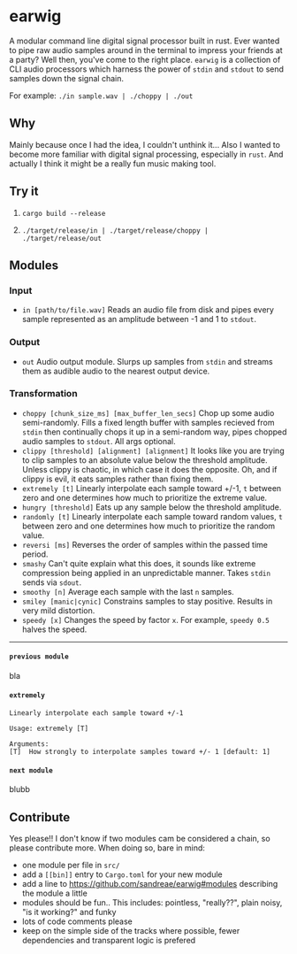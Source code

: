 # earwig

A modular command line digital signal processor built in rust. Ever wanted to pipe raw audio samples around in the terminal to impress your friends at a party? Well then, you've come to the right place. `earwig` is a collection of CLI audio processors which harness the power of `stdin` and `stdout` to send samples down the signal chain. 

For example: `./in sample.wav | ./choppy | ./out`

## Why

Mainly because once I had the idea, I couldn't unthink it... Also I wanted to become more familiar with digital signal processing, especially in `rust`. And actually I think it might be a really fun music making tool.

## Try it

1) `cargo build --release`

2) `./target/release/in | ./target/release/choppy | ./target/release/out`

## Modules

### Input

* `in [path/to/file.wav]` Reads an audio file from disk and pipes every sample represented as an amplitude between -1 and 1 to `stdout`.

### Output

* `out` Audio output module. Slurps up samples from `stdin` and streams them as audible audio to the nearest output device.

### Transformation

* `choppy [chunk_size_ms] [max_buffer_len_secs]` Chop up some audio semi-randomly. Fills a fixed length buffer with samples recieved from `stdin` then continually chops it up in a semi-random way, pipes chopped audio samples to `stdout`. All args optional.
* `clippy [threshold] [alignment] [alignment]` It looks like you are trying to clip samples to an absolute value below the threshold amplitude. Unless clippy is chaotic, in which case it does the opposite. Oh, and if clippy is evil, it eats samples rather than fixing them.
* `extremely [t]` Linearly interpolate each sample toward +/-1, `t` between zero and one determines how much to prioritize the extreme value.
* `hungry [threshold]` Eats up any sample below the threshold amplitude.
* `randomly [t]` Linearly interpolate each sample toward random values, `t` between zero and one determines how much to prioritize the random value.
* `reversi [ms]` Reverses the order of samples within the passed time period.
* `smashy` Can't quite explain what this does, it sounds like extreme compression being applied in an unpredictable manner. Takes `stdin` sends via `sdout`.
* `smoothy [n]` Average each sample with the last `n` samples.
* `smiley [manic|cynic]` Constrains samples to stay positive. Results in very mild distortion.
* `speedy [x]` Changes the speed by factor `x`. For example, `speedy 0.5` halves the speed.

---

#### `previous module`

bla

#### `extremely`

```
Linearly interpolate each sample toward +/-1

Usage: extremely [T]

Arguments:
[T]  How strongly to interpolate samples toward +/- 1 [default: 1]
```

#### `next module`

blubb


## Contribute

Yes please!! I don't know if two modules cam be considered a chain, so please contribute more. When doing so, bare in mind:

* one module per file in `src/`
* add a `[[bin]]` entry to `Cargo.toml` for your new module
* add a line to https://github.com/sandreae/earwig#modules describing the module a little
* modules should be fun.. This includes: pointless, "really??", plain noisy, "is it working?" and funky
* lots of code comments please
* keep on the simple side of the tracks where possible, fewer dependencies and transparent logic is prefered